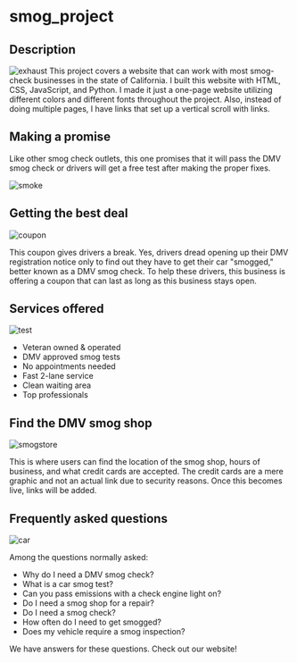 # smog_project

## Description
![exhaust](https://user-images.githubusercontent.com/75657565/138371374-14ad65ae-3d1c-4a01-9c67-fb400b34e9f9.png)
This project covers a website that can work with most smog-check businesses in the state of California. I built this website with HTML, CSS, JavaScript, and Python. I made it just a one-page website utilizing different colors and different fonts throughout the project. Also, instead of doing multiple pages, I have links that set up a vertical scroll with links.

## Making a promise

Like other smog check outlets, this one promises that it will pass the DMV smog check or drivers will get a free test after making the proper fixes.

![smoke](https://user-images.githubusercontent.com/75657565/138373431-6074a12d-12c1-49af-9e5e-78b658b463e3.png)

## Getting the best deal
![coupon](https://user-images.githubusercontent.com/75657565/138373048-75126110-81d9-41e2-9ff0-4bbeee8e6960.png)

This coupon gives drivers a break. Yes, drivers dread opening up their DMV registration notice only to find out they have to get their car "smogged," better known as a DMV smog check. To help these drivers, this business is offering a coupon that can last as long as this business stays open.

## Services offered

![test](https://user-images.githubusercontent.com/75657565/138375514-132edfe3-a9f8-4c0c-812d-ac9a4b324d01.png)
* Veteran owned & operated
* DMV approved smog tests
* No appointments needed
* Fast 2-lane service
* Clean waiting area
* Top professionals

## Find the DMV smog shop

![smogstore](https://user-images.githubusercontent.com/75657565/138374805-60a86570-4a01-47cc-a144-0dc9c446e622.jpg)

This is where users can find the location of the smog shop, hours of business, and what credit cards are accepted. The credit cards are a mere graphic and not an actual link due to security reasons. Once this becomes live, links will be added.

## Frequently asked questions

![car](https://user-images.githubusercontent.com/75657565/138376134-010a0b73-2865-4fe2-9430-2de9924444c1.png)

Among the questions normally asked:
* Why do I need a DMV smog check?
* What is a car smog test?
* Can you pass emissions with a check engine light on?
* Do I need a smog shop for a repair?
* Do I need a smog check?
* How often do I need to get smogged?
* Does my vehicle require a smog inspection?

We have answers for these questions. Check out our website!

